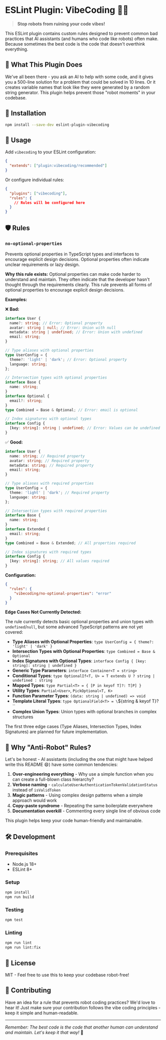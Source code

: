 # ESLint Plugin: VibeCoding 🤖🚫

> **Stop robots from ruining your code vibes!**

This ESLint plugin contains custom rules designed to prevent common bad practices that AI assistants (and humans who code like robots) often make. Because sometimes the best code is the code that doesn't overthink everything.

## 🎯 What This Plugin Does

We've all been there - you ask an AI to help with some code, and it gives you a 500-line solution for a problem that could be solved in 10 lines. Or it creates variable names that look like they were generated by a random string generator. This plugin helps prevent those "robot moments" in your codebase.

## 🚀 Installation

```bash
npm install --save-dev eslint-plugin-vibecoding
```

## 📝 Usage

Add `vibecoding` to your ESLint configuration:

```json
{
  "extends": ["plugin:vibecoding/recommended"]
}
```

Or configure individual rules:

```json
{
  "plugins": ["vibecoding"],
  "rules": {
    // Rules will be configured here
  }
}
```

## 🛡️ Rules

### `no-optional-properties`

Prevents optional properties in TypeScript types and interfaces to encourage explicit design decisions. Optional properties often indicate unclear requirements or lazy design.

**Why this rule exists:**
Optional properties can make code harder to understand and maintain. They often indicate that the developer hasn't thought through the requirements clearly. This rule prevents all forms of optional properties to encourage explicit design decisions.

**Examples:**

❌ **Bad:**

```typescript
interface User {
  name?: string; // Error: Optional property
  avatar: string | null; // Error: Union with null
  metadata: string | undefined; // Error: Union with undefined
  email: string;
}

// Type aliases with optional properties
type UserConfig = {
  theme?: 'light' | 'dark'; // Error: Optional property
  language: string;
};

// Intersection types with optional properties
interface Base {
  name: string;
}
interface Optional {
  email?: string;
}
type Combined = Base & Optional; // Error: email is optional

// Index signatures with optional types
interface Config {
  [key: string]: string | undefined; // Error: Values can be undefined
}
```

✅ **Good:**

```typescript
interface User {
  name: string; // Required property
  avatar: string; // Required property
  metadata: string; // Required property
  email: string;
}

// Type aliases with required properties
type UserConfig = {
  theme: 'light' | 'dark'; // Required property
  language: string;
};

// Intersection types with required properties
interface Base {
  name: string;
}
interface Extended {
  email: string;
}
type Combined = Base & Extended; // All properties required

// Index signatures with required types
interface Config {
  [key: string]: string; // All values required
}
```

**Configuration:**

```json
{
  "rules": {
    "vibecoding/no-optional-properties": "error"
  }
}
```

**Edge Cases Not Currently Detected:**

The rule currently detects basic optional properties and union types with `undefined`/`null`, but some advanced TypeScript patterns are not yet covered:

- **Type Aliases with Optional Properties**: `type UserConfig = { theme?: 'light' | 'dark' }`
- **Intersection Types with Optional Properties**: `type Combined = Base & Optional`
- **Index Signatures with Optional Types**: `interface Config { [key: string]: string | undefined }`
- **Generic Type Parameters**: `interface Container<T = string>`
- **Conditional Types**: `type OptionalIf<T, U> = T extends U ? string | undefined : string`
- **Mapped Types**: `type Partial<T> = { [P in keyof T]?: T[P] }`
- **Utility Types**: `Partial<User>`, `PickOptional<T, K>`
- **Function Parameter Types**: `(data: string | undefined) => void`
- **Template Literal Types**: `type OptionalField<T> = \`${string & keyof T}?\``
- **Complex Union Types**: Union types with optional branches in complex structures

The first three edge cases (Type Aliases, Intersection Types, Index Signatures) are planned for future implementation.

## 🤖 Why "Anti-Robot" Rules?

Let's be honest - AI assistants (including the one that might have helped write this README 😄) have some common tendencies:

1. **Over-engineering everything** - Why use a simple function when you can create a full-blown class hierarchy?
2. **Verbose naming** - `calculateUserAuthenticationTokenValidationStatus` instead of `isValidToken`
3. **Magic patterns** - Using complex design patterns when a simple approach would work
4. **Copy-paste syndrome** - Repeating the same boilerplate everywhere
5. **Documentation overkill** - Commenting every single line of obvious code

This plugin helps keep your code human-friendly and maintainable.

## 🛠️ Development

### Prerequisites

- Node.js 18+
- ESLint 8+

### Setup

```bash
npm install
npm run build
```

### Testing

```bash
npm test
```

### Linting

```bash
npm run lint
npm run lint:fix
```

## 📄 License

MIT - Feel free to use this to keep your codebase robot-free!

## 🤝 Contributing

Have an idea for a rule that prevents robot coding practices? We'd love to hear it! Just make sure your contribution follows the vibe coding principles - keep it simple and human-readable.

---

_Remember: The best code is the code that another human can understand and maintain. Let's keep it that way!_ 🎉
